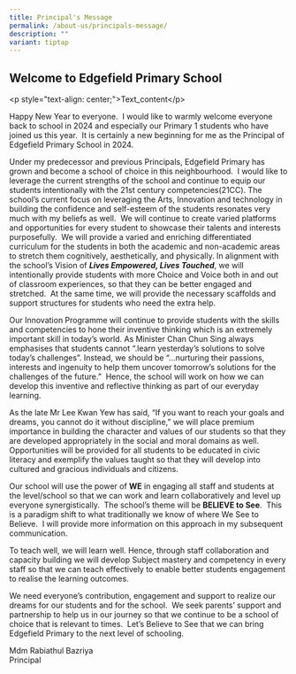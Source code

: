 ```yaml
---
title: Principal's Message
permalink: /about-us/principals-message/
description: ""
variant: tiptap
---
```

<h2>Welcome to Edgefield Primary School</h2>
<p></p>
<p>&lt;p style="text-align: center;"&gt;Text_content&lt;/p&gt;</p>
<p></p>
<p></p>
<p>Happy New Year to everyone.&nbsp; I would like to warmly welcome everyone
back to school in 2024 and especially our Primary 1 students who have joined
us this year.&nbsp; It is certainly a new beginning for me as the Principal
of Edgefield Primary School in 2024.&nbsp;</p>
<p>Under my predecessor and previous Principals, Edgefield Primary has grown
and become a school of choice in this neighbourhood.&nbsp; I would like
to leverage the current strengths of the school and continue to equip our
students intentionally with the 21st century competencies(21CC). The school’s
current focus on leveraging the Arts, Innovation and technology in building
the confidence and self-esteem of the students resonates very much with
my beliefs as well.&nbsp; We will continue to create varied platforms and
opportunities for every student to showcase their talents and interests
purposefully.&nbsp; We will provide a varied and enriching differentiated
curriculum for the students in both the academic and non-academic areas
to stretch them cognitively, aesthetically, and physically. In alignment
with the school’s Vision of <strong><em>Lives Empowered, Lives Touched</em></strong>,
we will intentionally provide students with more Choice and Voice both
in and out of classroom experiences, so that they can be better engaged
and stretched.&nbsp; At the same time, we will provide the necessary scaffolds
and support structures for students who need the extra help.&nbsp;&nbsp;</p>
<p>Our Innovation Programme will continue to provide students with the skills
and competencies to hone their inventive thinking which is an extremely
important skill in today’s world. As Minister Chan Chun Sing always emphasises
that students cannot “.learn yesterday’s solutions to solve today’s challenges”.
Instead, we should be “…nurturing their passions, interests and ingenuity
to help them uncover tomorrow’s solutions for the challenges of the future.”&nbsp;
Hence, the school will work on how we can develop this inventive and reflective
thinking as part of our everyday learning.</p>
<p>As the late Mr Lee Kwan Yew has said, “If you want to reach your goals
and dreams, you cannot do it without discipline,” we will place premium
importance in building the character and values of our students so that
they are developed appropriately in the social and moral domains as well.&nbsp;
Opportunities will be provided for all students to be educated in civic
literacy and exemplify the values taught so that they will develop into
cultured and gracious individuals and citizens.&nbsp;</p>
<p>Our school will use the power of <strong>WE</strong> in engaging all staff
and students at the level/school so that we can work and learn collaboratively
and level up everyone synergistically.&nbsp; The school’s theme will be <strong>BELIEVE to See</strong>.&nbsp;
This is a paradigm shift to what traditionally we know of where We See
to Believe.&nbsp; I will provide more information on this approach in my
subsequent communication.</p>
<p>To teach well, we will learn well. Hence, through staff collaboration
and capacity building we will develop Subject mastery and competency in
every staff so that we can teach effectively to enable better students
engagement to realise the learning outcomes.</p>
<p>We need everyone’s contribution, engagement and support to realize our
dreams for our students and for the school.&nbsp; We seek parents’ support
and partnership to help us in our journey so that we continue to be a school
of choice that is relevant to times.&nbsp; Let’s Believe to See that we
can bring Edgefield Primary to the next level of schooling.</p>
<p>Mdm Rabiathul Bazriya
<br>Principal</p>